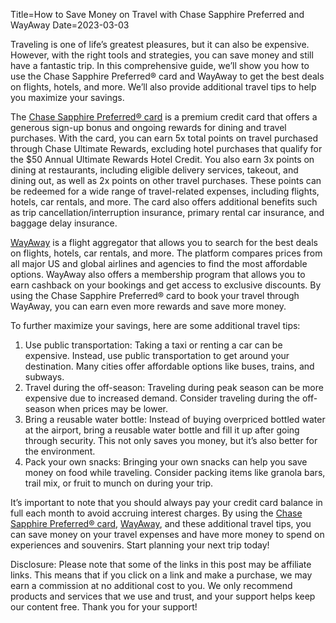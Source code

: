 Title=How to Save Money on Travel with Chase Sapphire Preferred and WayAway
Date=2023-03-03


Traveling is one of life’s greatest pleasures, but it can also be expensive. However, with the right tools and strategies, you can save money and still have a fantastic trip. In this comprehensive guide, we’ll show you how to use the Chase Sapphire Preferred® card and WayAway to get the best deals on flights, hotels, and more. We’ll also provide additional travel tips to help you maximize your savings.

The [Chase Sapphire Preferred® card](https://www.referyourchasecard.com/6f/X7LWECUQM0) is a premium credit card that offers a generous sign-up bonus and ongoing rewards for dining and travel purchases. With the card, you can earn 5x total points on travel purchased through Chase Ultimate Rewards, excluding hotel purchases that qualify for the $50 Annual Ultimate Rewards Hotel Credit. You also earn 3x points on dining at restaurants, including eligible delivery services, takeout, and dining out, as well as 2x points on other travel purchases. These points can be redeemed for a wide range of travel-related expenses, including flights, hotels, car rentals, and more. The card also offers additional benefits such as trip cancellation/interruption insurance, primary rental car insurance, and baggage delay insurance.

[WayAway](https://tp.media/click?shmarker=411674&promo_id=5761&source_type=link&type=click&campaign_id=200&trs=210863) is a flight aggregator that allows you to search for the best deals on flights, hotels, car rentals, and more. The platform compares prices from all major US and global airlines and agencies to find the most affordable options. WayAway also offers a membership program that allows you to earn cashback on your bookings and get access to exclusive discounts. By using the Chase Sapphire Preferred® card to book your travel through WayAway, you can earn even more rewards and save more money.

To further maximize your savings, here are some additional travel tips:

1. Use public transportation: Taking a taxi or renting a car can be expensive. Instead, use public transportation to get around your destination. Many cities offer affordable options like buses, trains, and subways.
2. Travel during the off-season: Traveling during peak season can be more expensive due to increased demand. Consider traveling during the off-season when prices may be lower.
3. Bring a reusable water bottle: Instead of buying overpriced bottled water at the airport, bring a reusable water bottle and fill it up after going through security. This not only saves you money, but it’s also better for the environment.
4. Pack your own snacks: Bringing your own snacks can help you save money on food while traveling. Consider packing items like granola bars, trail mix, or fruit to munch on during your trip.

It’s important to note that you should always pay your credit card balance in full each month to avoid accruing interest charges. By using the [Chase Sapphire Preferred® card](https://www.referyourchasecard.com/6f/X7LWECUQM0), [WayAway](https://tp.media/click?shmarker=411674&promo_id=5761&source_type=link&type=click&campaign_id=200&trs=210863), and these additional travel tips, you can save money on your travel expenses and have more money to spend on experiences and souvenirs. Start planning your next trip today!

Disclosure: Please note that some of the links in this post may be affiliate links. This means that if you click on a link and make a purchase, we may earn a commission at no additional cost to you. We only recommend products and services that we use and trust, and your support helps keep our content free. Thank you for your support!